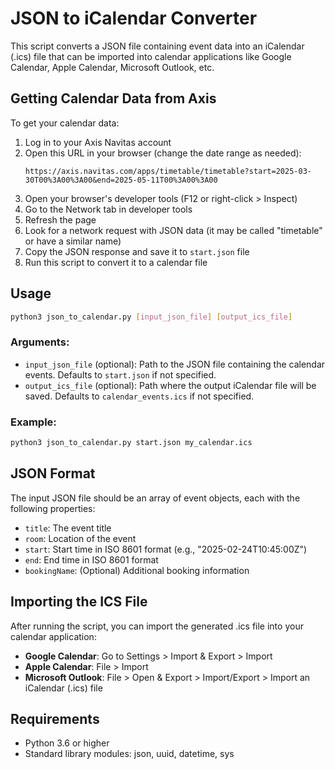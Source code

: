 # JSON to iCalendar Converter

This script converts a JSON file containing event data into an iCalendar (.ics) file that can be imported into calendar applications like Google Calendar, Apple Calendar, Microsoft Outlook, etc.

## Getting Calendar Data from Axis

To get your calendar data:

1. Log in to your Axis Navitas account
2. Open this URL in your browser (change the date range as needed):
   ```
   https://axis.navitas.com/apps/timetable/timetable?start=2025-03-30T00%3A00%3A00&end=2025-05-11T00%3A00%3A00
   ```
3. Open your browser's developer tools (F12 or right-click > Inspect)
4. Go to the Network tab in developer tools
5. Refresh the page
6. Look for a network request with JSON data (it may be called "timetable" or have a similar name)
7. Copy the JSON response and save it to `start.json` file
8. Run this script to convert it to a calendar file

## Usage

```bash
python3 json_to_calendar.py [input_json_file] [output_ics_file]
```

### Arguments:
- `input_json_file` (optional): Path to the JSON file containing the calendar events. Defaults to `start.json` if not specified.
- `output_ics_file` (optional): Path where the output iCalendar file will be saved. Defaults to `calendar_events.ics` if not specified.

### Example:
```bash
python3 json_to_calendar.py start.json my_calendar.ics
```

## JSON Format

The input JSON file should be an array of event objects, each with the following properties:
- `title`: The event title
- `room`: Location of the event
- `start`: Start time in ISO 8601 format (e.g., "2025-02-24T10:45:00Z")
- `end`: End time in ISO 8601 format
- `bookingName`: (Optional) Additional booking information

## Importing the ICS File

After running the script, you can import the generated .ics file into your calendar application:

- **Google Calendar**: Go to Settings > Import & Export > Import
- **Apple Calendar**: File > Import
- **Microsoft Outlook**: File > Open & Export > Import/Export > Import an iCalendar (.ics) file

## Requirements

- Python 3.6 or higher
- Standard library modules: json, uuid, datetime, sys 